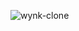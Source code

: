 
![wynk-clone](https://user-images.githubusercontent.com/123801137/216817177-af4d54b5-f2bf-4041-b6e1-e1c01e1a0bf1.png)
